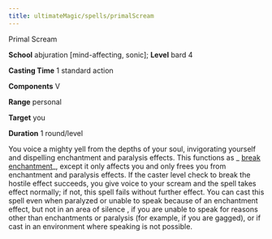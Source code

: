 ```yaml
---
title: ultimateMagic/spells/primalScream
---
```

Primal Scream

**School** abjuration [mind-affecting, sonic]; **Level** bard 4

**Casting Time** 1 standard action

**Components** V

**Range** personal

**Target** you

**Duration** 1 round/level

You voice a mighty yell from the depths of your soul, invigorating yourself and dispelling enchantment and paralysis effects. This functions as _ [break enchantment](spells/breakEnchantment#_break-enchantment)_, except it only affects you and only frees you from enchantment and paralysis effects. If the caster level check to break the hostile effect succeeds, you give voice to your scream and the spell takes effect normally; if not, this spell fails without further effect. You can cast this spell even when paralyzed or unable to speak because of an enchantment effect, but not in an area of silence , if you are unable to speak for reasons other than enchantments or paralysis (for example, if you are gagged), or if cast in an environment where speaking is not possible.

